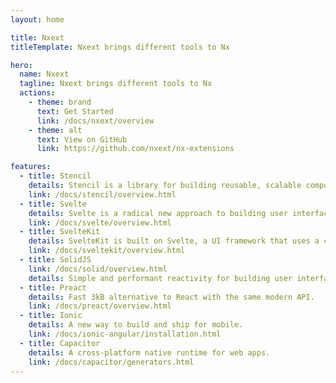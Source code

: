 ```yaml
---
layout: home

title: Nxext
titleTemplate: Nxext brings different tools to Nx

hero:
  name: Nxext
  tagline: Nxext brings different tools to Nx
  actions:
    - theme: brand
      text: Get Started
      link: /docs/nxext/overview
    - theme: alt
      text: View on GitHub
      link: https://github.com/nxext/nx-extensions

features:
  - title: Stencil
    details: Stencil is a library for building reusable, scalable component libraries. Generate small, blazing fast Web Components that run everywhere.
    link: /docs/stencil/overview.html
  - title: Svelte
    details: Svelte is a radical new approach to building user interfaces. Whereas traditional frameworks like React and Vue do the bulk of their work in the browser, Svelte shifts that work into a compile step that happens when you build your app.
    link: /docs/svelte/overview.html
  - title: SvelteKit
    details: SvelteKit is built on Svelte, a UI framework that uses a compiler to let you write breathtakingly concise components that do minimal work in the browser, using languages you already know — HTML, CSS and JavaScript.
    link: /docs/sveltekit/overview.html
  - title: SolidJS
    link: /docs/solid/overview.html
    details: Simple and performant reactivity for building user interfaces.
  - title: Preact
    details: Fast 3kB alternative to React with the same modern API.
    link: /docs/preact/overview.html
  - title: Ionic
    details: A new way to build and ship for mobile.
    link: /docs/ionic-angular/installation.html
  - title: Capacitor
    details: A cross-platform native runtime for web apps.
    link: /docs/capacitor/generators.html
---
```

